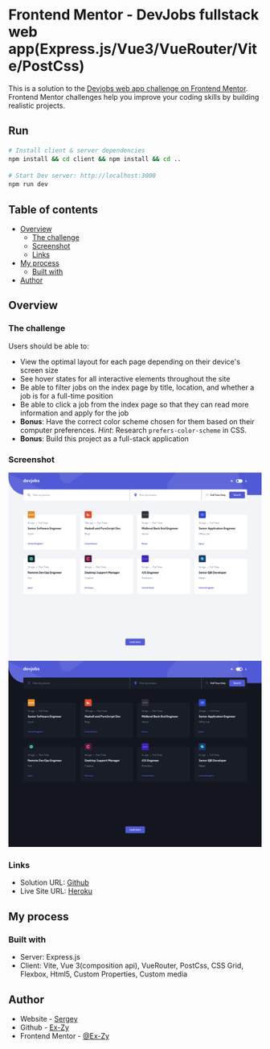 # Frontend Mentor - DevJobs fullstack web app(Express.js/Vue3/VueRouter/Vite/PostCss)

This is a solution to the [Devjobs web app challenge on Frontend Mentor](https://www.frontendmentor.io/challenges/devjobs-web-app-HuvC_LP4l). Frontend Mentor challenges help you improve your coding skills by building realistic projects.

## Run

```bash
# Install client & server dependencies
npm install && cd client && npm install && cd ..

# Start Dev server: http://localhost:3000
npm run dev
```

## Table of contents

  - [Overview](#overview)
    - [The challenge](#the-challenge)
    - [Screenshot](#screenshot)
    - [Links](#links)
  - [My process](#my-process)
    - [Built with](#built-with)
  - [Author](#author)

## Overview

### The challenge

Users should be able to:

- View the optimal layout for each page depending on their device's screen size
- See hover states for all interactive elements throughout the site
- Be able to filter jobs on the index page by title, location, and whether a job is for a full-time position
- Be able to click a job from the index page so that they can read more information and apply for the job
- **Bonus**: Have the correct color scheme chosen for them based on their computer preferences. _Hint_: Research `prefers-color-scheme` in CSS.
- **Bonus**: Build this project as a full-stack application

### Screenshot

![](./client/src/assets/screenshots/light.png)
![](./client/src/assets/screenshots/dark.png)

### Links

- Solution URL: [Github](https://github.com/Ex-Zy/devjobs)
- Live Site URL: [Heroku](https://devjobs-v.herokuapp.com/)

## My process

### Built with

- Server: Express.js
- Client: Vite, Vue 3(composition api), VueRouter, PostCss, CSS Grid, Flexbox, Html5, Custom Properties, Custom media

## Author

- Website - [Sergey](https://nagornykh.me/)
- Github - [Ex-Zy](https://github.com/Ex-Zy)
- Frontend Mentor - [@Ex-Zy](https://www.frontendmentor.io/profile/Ex-Zy)